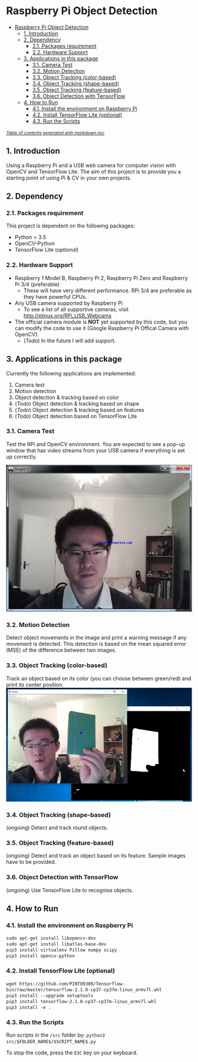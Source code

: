 # Raspberry Pi Object Detection
- [Raspberry Pi Object Detection](#raspberry-pi-object-detection)
  - [1. Introduction](#1-introduction)
  - [2. Dependency](#2-dependency)
    - [2.1. Packages requirement](#21-packages-requirement)
    - [2.2. Hardware Support](#22-hardware-support)
  - [3. Applications in this package](#3-applications-in-this-package)
    - [3.1. Camera Test](#31-camera-test)
    - [3.2. Motion Detection](#32-motion-detection)
    - [3.3. Object Tracking (color-based)](#33-object-tracking-color-based)
    - [3.4. Object Tracking (shape-based)](#34-object-tracking-shape-based)
    - [3.5. Object Tracking (feature-based)](#35-object-tracking-feature-based)
    - [3.6. Object Detection with TensorFlow](#36-object-detection-with-tensorflow)
  - [4. How to Run](#4-how-to-run)
    - [4.1. Install the environment on Raspberry Pi](#41-install-the-environment-on-raspberry-pi)
    - [4.2. Install TensorFlow Lite (optional)](#42-install-tensorflow-lite-optional)
    - [4.3. Run the Scripts](#43-run-the-scripts)

<small><i><a href='http://ecotrust-canada.github.io/markdown-toc/'>Table of contents generated with markdown-toc</a></i></small>

## 1. Introduction
Using a Raspberry Pi and a USB web camera for computer vision with OpenCV and TensorFlow Lite. The aim of this project is to provide you a starting point of using Pi & CV in your own projects.


## 2. Dependency
### 2.1. Packages requirement
This project is dependent on the following packages:
- Python > 3.5
- OpenCV-Python
- TensorFlow Lite (*optional*)

### 2.2. Hardware Support
- Raspberry 1 Model B, Raspberry Pi 2, Raspberry Pi Zero and Raspberry Pi 3/4 (preferable)
  - These will have very different performance. RPi 3/4 are preferable as they have powerful CPUs. 
- Any USB camera supported by Raspberry Pi  
  - To see a list of all supportive cameras, visit http://elinux.org/RPi_USB_Webcams
- The official camera module is **NOT** yet supported by this code, but you can modify the code to use it (Google Raspberry Pi Offical Camera with OpenCV). 
  - (*Todo*) In the future I will add support.


## 3. Applications in this package
Currently the following applications are implemented:

1. Camera test
2. Motion detection
3. Object detection & tracking  based on color
4. (*Todo*) Object detection & tracking  based on shape
5. (*Todo*) Object detection & tracking based on features
6. (*Todo*) Object detection based on TensorFlow Lite

### 3.1. Camera Test
Test the RPi and OpenCV environment. You are expected to see a pop-up window that has video streams from your USB camera if everything is set up correctly.

![alt text](./doc/cv_camera_test.jpg)

### 3.2. Motion Detection
Detect object movements in the image and print a warning message if any movement is detected. This detection is based on the mean squared error (MSE) of the difference between two images.

### 3.3. Object Tracking (color-based)
Track an object based on its color (you can choose between green/red) and print its center position.
![alt text](./doc/cv_object_tracking.jpg)

### 3.4. Object Tracking (shape-based)
(ongoing) Detect and track round objects.

### 3.5. Object Tracking (feature-based)
(ongoing) Detect and track an object based on its feature. Sample images have to be provided.

### 3.6. Object Detection with TensorFlow
(ongoing) Use TensorFlow Lite to recognise objects. 


## 4. How to Run
### 4.1. Install the environment on Raspberry Pi
```
sudo apt-get install libopencv-dev
sudo apt-get install libatlas-base-dev
pip3 install virtualenv Pillow numpy scipy
pip3 install opencv-python
```

### 4.2. Install TensorFlow Lite (optional)
```
wget https://github.com/PINTO0309/Tensorflow-bin/raw/master/tensorflow-2.1.0-cp37-cp37m-linux_armv7l.whl
pip3 install --upgrade setuptools
pip3 install tensorflow-2.1.0-cp37-cp37m-linux_armv7l.whl
pip3 install -e .
```

### 4.3. Run the Scripts
Run scripts in the `/src` folder by: `python3 src/$FOLDER_NAME$/$SCRIPT_NAME$.py`

To stop the code, press the `ESC` key on your keyboard.

